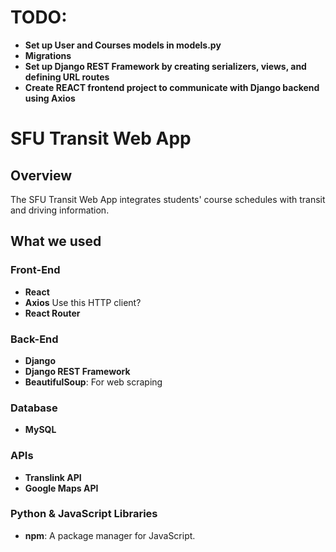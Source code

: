 # TODO: 
- **Set up User and Courses models in models.py**
- **Migrations**
- **Set up Django REST Framework by creating serializers, views, and defining URL routes**
- **Create REACT frontend project to communicate with Django backend using Axios**


# SFU Transit Web App

## Overview

The SFU Transit Web App integrates students' course schedules with transit and driving information.
## What we used

### Front-End

- **React**
- **Axios** Use this HTTP client?
- **React Router**

### Back-End

- **Django**
- **Django REST Framework**
- **BeautifulSoup**: For web scraping

### Database

- **MySQL**

### APIs

- **Translink API**
- **Google Maps API**

### Python & JavaScript Libraries

- **npm**: A package manager for JavaScript.

